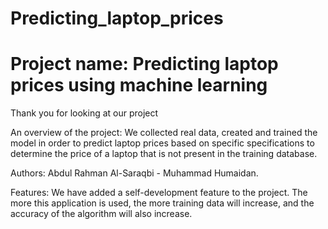 # Predicting_laptop_prices


# Project name: Predicting laptop prices using machine learning

Thank you for looking at our project

An overview of the project: We collected real data, created and trained the model in order
to predict laptop prices based on specific specifications to determine the price of a 
laptop that is not present in the training database.

Authors: Abdul Rahman Al-Saraqbi - Muhammad Humaidan.

Features: We have added a self-development feature to the project. The more this application is used, 
the more training data will increase, and the accuracy of the algorithm will also increase.
